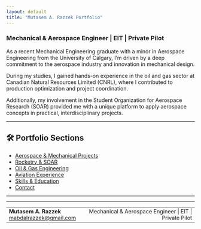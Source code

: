 ```yaml
---
layout: default
title: "Mutasem A. Razzek Portfolio"
---
```


### **Mechanical & Aerospace Engineer | EIT | Private Pilot**

As a recent Mechanical Engineering graduate with a minor in Aerospace Engineering from the University of Calgary, I’m driven by a deep commitment to the aerospace industry and innovation in mechanical design.

During my studies, I gained hands-on experience in the oil and gas sector at Canadian Natural Resources Limited (CNRL), where I contributed to production optimization and project coordination.

Additionally, my involvement in the Student Organization for Aerospace Research (SOAR) provided me with a unique platform to apply aerospace concepts in practical, interdisciplinary projects.

---

## 🛠️ Portfolio Sections

- [Aerospace & Mechanical Projects](projects/aerospace-mechanical.md)
- [Rocketry & SOAR](projects/soar.md)
- [Oil & Gas Engineering](projects/oil-gas.md)
- [Aviation Experience](projects/aviation.md)
- [Skills & Education](skills.md)
- [Contact](mailto:mabdalrazzek@gmail.com)

---

<hr>

<table style="width:100%; font-size: 0.9rem;">
  <tr>
    <td>
      <strong>Mutasem A. Razzek</strong><br>
      <a href="mailto:mabdalrazzek@gmail.com">mabdalrazzek@gmail.com</a>
    </td>
    <td style="text-align:right;">
      Mechanical & Aerospace Engineer | EIT | Private Pilot
    </td>
  </tr>
</table>

